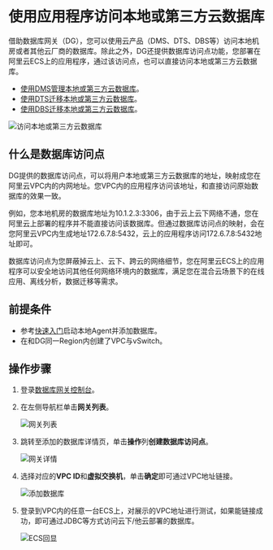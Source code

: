 # 使用应用程序访问本地或第三方云数据库

借助数据库网关（DG），您可以使用云产品（DMS、DTS、DBS等）访问本地机房或者其他云厂商的数据库。除此之外，DG还提供数据库访问点功能，您部署在阿里云ECS上的应用程序，通过该访问点，也可以直接访问本地或第三方云数据库。

-   [使用DMS管理本地或第三方云数据库](/cn.zh-CN/解决方案/使用DMS和DG管理本地或第三方云数据库.md)。
-   [使用DTS迁移本地或第三方云数据库](/cn.zh-CN/解决方案/使用DTS和DG迁移、同步或订阅本地或第三方云数据库.md)。
-   [使用DBS迁移本地或第三方云数据库](/cn.zh-CN/解决方案/使用DBS和DG备份本地或第三方云数据库.md)。

![访问本地或第三方云数据库](https://static-aliyun-doc.oss-accelerate.aliyuncs.com/assets/img/zh-CN/0748271161/p232849.png)

## 什么是数据库访问点

DG提供的数据库访问点，可以将用户本地或第三方云数据库的地址，映射成您在阿里云VPC内的内网地址。您VPC内的应用程序访问该地址，和直接访问原始数据库的效果一致。

例如，您本地机房的数据库地址为10.1.2.3:3306，由于云上云下网络不通，您在阿里云上部署的程序并不能直接访问该数据库。但通过数据库访问点的映射，会在您阿里云VPC内生成地址172.6.7.8:5432，云上的应用程序访问172.6.7.8:5432地址即可。

数据库访问点为您屏蔽掉云上、云下、跨云的网络细节，您在阿里云ECS上的应用程序可以安全地访问其他任何网络环境内的数据库，满足您在混合云场景下的在线应用、离线分析，数据迁移等需求。

## 前提条件

-   参考[快速入门](/cn.zh-CN/.md)启动本地Agent并添加数据库。
-   在和DG同一Region内创建了VPC与vSwitch。

## 操作步骤

1.  登录[数据库网关控制台](https://account.aliyun.com/login/login.htm?oauth_callback=https%3A%2F%2Fdg.console.aliyun.com%2Fgateway&lang=zh)。
2.  在左侧导航栏单击**网关列表**。

    ![网关列表](https://static-aliyun-doc.oss-accelerate.aliyuncs.com/assets/img/zh-CN/3537939061/p208324.png)

3.  跳转至添加的数据库详情页，单击**操作**列**创建数据库访问点**。

    ![网关详情](https://static-aliyun-doc.oss-accelerate.aliyuncs.com/assets/img/zh-CN/2537939061/p208328.png)

4.  选择对应的**VPC ID**和**虚拟交换机**，单击**确定**即可通过VPC地址链接。

    ![添加数据库](https://static-aliyun-doc.oss-accelerate.aliyuncs.com/assets/img/zh-CN/3537939061/p208342.png)

5.  登录到VPC内的任意一台ECS上，对展示的VPC地址进行测试，如果能链接成功，即可通过JDBC等方式访问云下/他云部署的数据库。

    ![ECS回显](https://static-aliyun-doc.oss-accelerate.aliyuncs.com/assets/img/zh-CN/3537939061/p208345.png)


